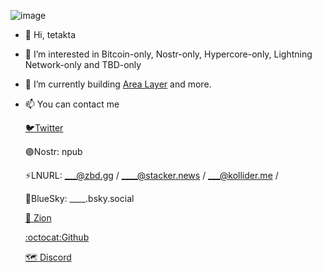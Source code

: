 ![image](https://____)


- 👋 Hi, tetakta
- 👀 I’m interested in Bitcoin-only, Nostr-only, Hypercore-only, Lightning Network-only and TBD-only
- 🌱 I’m currently building [Area Layer](https://arealayer.com) and more.
- 📫 You can contact me

    [🐦Twitter](https://twitter.com/___)

    🟣Nostr: npub

    ⚡LNURL: ___@zbd.gg / ____@stacker.news / ___@kollider.me / 

     🔵BlueSky: ____.bsky.social

    [💠 Zion](https://identity.foundation/ion/explorer/?did=did%3Aion%3AEiDzF1ANmSniXckynAlBz-ufG0KLW1rVVeChfmynch-vGA)

    [:octocat:Github](https://github.com/____)
  
    [🗺️ Discord](@_____)
<!---
______ is a ✨ special ✨ repository because its `README.md` (this file) appears on your GitHub profile.
You can click the Preview link to take a look at your changes.
--->
